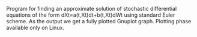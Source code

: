 Program for finding an approximate solution of stochastic differential equations of the form dXt=a(t,Xt)dt+b(t,Xt)dWt
using standard Euler scheme. As the output we get a fully plotted Gnuplot graph. Plotting phase available only on Linux.
